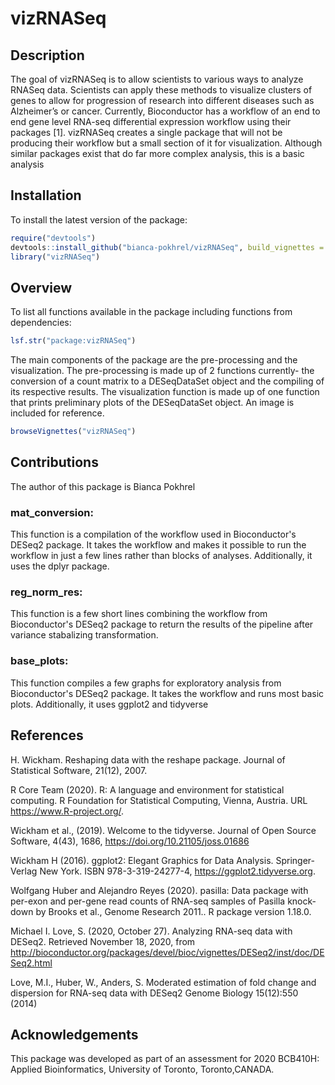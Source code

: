 # vizRNASeq

## Description

The goal of vizRNASeq is to allow scientists to various ways to analyze RNASeq data.
Scientists can apply these methods to visualize clusters of genes to allow for progression of research into
different diseases such as Alzheimer’s or cancer.
Currently, Bioconductor has a workflow of an end to end gene level RNA-seq differential expression workflow
using their packages [1]. vizRNASeq creates a single package that
will not be producing their workflow but a small section of it for visualization. Although similar packages
exist that do far more complex analysis, this is a basic analysis

## Installation

To install the latest version of the package:

``` r
require("devtools")
devtools::install_github("bianca-pokhrel/vizRNASeq", build_vignettes = TRUE)
library("vizRNASeq")
```

## Overview

To list all functions available in the package including functions from dependencies:

``` r
lsf.str("package:vizRNASeq")
```

The main components of the package are the pre-processing and the visualization. The pre-processing is made up of 2 functions currently- the conversion of a count matrix to a DESeqDataSet object and the compiling of its respective results. The visualization function is made up of one function that prints preliminary plots of the DESeqDataSet object. An image is included for reference.

``` r
browseVignettes("vizRNASeq")
```

## Contributions

The author of this package is Bianca Pokhrel

### mat_conversion:

This function is a compilation of the workflow used in Bioconductor's DESeq2 package. It takes the workflow and makes it possible to run the workflow in just a few lines rather than blocks of analyses. Additionally, it uses the dplyr package.

### reg_norm_res:

This function is a few short lines combining the workflow from Bioconductor's DESeq2 package to return the results of the pipeline after variance stabalizing transformation.

### base_plots:

This function compiles a few graphs for exploratory analysis from Bioconductor's DESeq2 package. It takes the workflow and runs most basic plots. Additionally, it uses ggplot2 and tidyverse

## References

H. Wickham. Reshaping data with the reshape package. Journal of Statistical Software, 21(12), 2007.

R Core Team (2020). R: A language and environment for statistical computing. R Foundation for Statistical Computing, Vienna, Austria. URL https://www.R-project.org/.

Wickham et al., (2019). Welcome to the tidyverse. Journal of Open Source Software, 4(43), 1686, https://doi.org/10.21105/joss.01686

Wickham H (2016). ggplot2: Elegant Graphics for Data Analysis. Springer-Verlag New York. ISBN 978-3-319-24277-4, https://ggplot2.tidyverse.org.

Wolfgang Huber and Alejandro Reyes (2020). pasilla: Data
package with per-exon and per-gene read counts of RNA-seq
samples of Pasilla knock-down by Brooks et al., Genome
Research 2011.. R package version 1.18.0.

Michael I. Love, S. (2020, October 27). Analyzing RNA-seq data with DESeq2.
Retrieved November 18, 2020,
from http://bioconductor.org/packages/devel/bioc/vignettes/DESeq2/inst/doc/DESeq2.html

Love, M.I., Huber, W., Anders, S. Moderated estimation of
fold change and dispersion for RNA-seq data with DESeq2
Genome Biology 15(12):550 (2014)

## Acknowledgements

This package was developed as part of an assessment for 2020 BCB410H: Applied Bioinformatics, University of Toronto, Toronto,CANADA.
